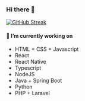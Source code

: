 
<!--
**PauloHFS/PauloHFS** is a ✨ _special_ ✨ repository because its `README.md` (this file) appears on your GitHub profile.

Here are some ideas to get you started:

- 🔭 I’m currently working on ...
- 🌱 I’m currently learning ...
- 👯 I’m looking to collaborate on ...
- 🤔 I’m looking for help with ...
- 💬 Ask me about ...
- 📫 How to reach me: ...
- 😄 Pronouns: ...
- ⚡ Fun fact: ...
-->

### Hi there 👋

[![GitHub Streak](https://streak-stats.demolab.com?user=PauloHFS&theme=dracula&hide_border=true&date_format=j%20M%5B%20Y%5D)](https://git.io/streak-stats)
#### 🔭 I’m currently working on

- HTML + CSS + Javascript
- React
- React Native
- Typescript
- NodeJS
- Java + Spring Boot
- Python
- PHP + Laravel
